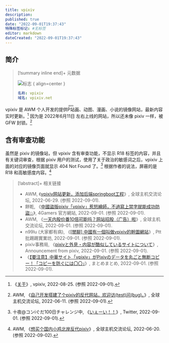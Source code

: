 ```yaml
---
title: vpixiv
description:
published: true
date: "2022-09-01T19:37:43"
特殊标签标记: #无标签
editor: markdown
dateCreated: "2022-09-01T19:37:43"
---
```


## 简介

> [!summary inline end]+ 元数据
>
> ![标志](https://s3.tebi.io/ggame/website/vpixiv/logo.png)
> { align=center }
>
> ```yaml
> 名称: vpixiv
> 域名: vpixiv.net
> ```

vpixiv 是 AWM 个人开发的提供<ruby>P站<rp>(</rp><rt>pixiv</rt><rp>)</rp></ruby>画、动图、漫画、小说的镜像网站，最新内容实时更新。[^info] 因为是 2022年6月11日 左右上线的网站，所以还未像 pixiv 一样，被 GFW 封锁。[^8hqbO]

[^info]: 《[关于](https://web.archive.org/web/20220825211810/https://www.vpixiv.net/)》, vpixiv, 2022-08-25. (参照 2022-09-01).

[^8hqbO]: AWM, 《[自己开发搭建了个pixiv的反代网站，欢迎访(test)问(bug)。](https://archive.ph/8hqbO "https://hostloc.com/thread-1031271-2-1.html")》, 全球主机交流论坛, 2022-06-11. (参照 2022-09-01).

## 含有审查功能

虽然是 pixiv 的镜像站，但 vpixiv 含有审查功能，不显示 R18 标签的内容，并且有关键词审查，根据 pixiv 用户的测试，使用了关于政治的敏感词之后，vpixiv 上面的对应的镜像页面就显示 404 Not Found 了。[^44866] 根据作者的说法，屏蔽的是 R18 和高敏感度内容。[^1035233]

[^44866]: 十夜@コンiぐだ100日チャレンジ中, 《[いぇーい！！](https://web.archive.org/web/20220901120608/https://twitter.com/touya_touya_00/status/1565204748382244866)》, Twitter, 2022-09-01. (参照 2022-09-01).

[^1035233]: AWM, 《[想买个国内小鸡北岸反代pixiv](https://web.archive.org/web/20220902031806/https://hostloc.com/thread-1035233-1-1.html)》, 全球主机交流论坛, 2022-06-20. (参照 2022-09-02).

> [!abstract]+ 相关链接
>
> +   AWM, 《[vpixiv网站更新，添加后端springboot工程](https://web.archive.org/web/20220901113127/https://hostloc.com/thread-1039411-1-1.html)》, 全球主机交流论坛, 2022-06-29. (参照 2022-09-01).
> +   餅乾, 《[中國盜版pixiv「vpixiv」惹怒繪師，不過寫上禁字就能成功防盜💥](https://web.archive.org/web/20220901110422/https://www.4gamers.com.tw/news/detail/54884/vpixiv-disputation-)》, 4Gamers 官方網站, 2022-09-01. (参照 2022-09-01).
> +   AWM, 《[一天内股价番10倍可能吗？网站招股（广告）啦](https://web.archive.org/web/20220901112309/https://hostloc.com/thread-1068671-1-1.html)》, 全球主机交流论坛, 2022-09-01. (参照 2022-09-01).
> +   n99lu (大家都有病), 《[[閒聊] 中國有一個叫做vpixiv的幹圖網站](https://web.archive.org/web/20220901110207/https://www.ptt.cc/bbs/C_Chat/M.1662014354.A.1D6.html)》, Ptt 批踢踢實業坊, 2022-09-01. (参照 2022-09-01).
> +   pixiv事務局, 《[pixivと外見・内容が酷似しているサイトについて](https://web.archive.org/web/20220901120317/https://www.pixiv.net/info.php?id=8490)》, Announcement from pixiv, 2022-09-01. (参照 2022-09-01).
> +   《[【要注意】中華サイト「vpixiv」がPixivのデータを丸ごと無断コピー！「コピーを防ぐには〇〇」](https://web.archive.org/web/20220901120801/https://matomame.jp/user/yonepo665/32cabdd9a6a9f4332013)》, まとめまとめ, 2022-09-01. (参照 2022-09-01).
